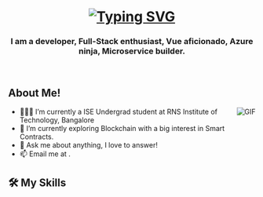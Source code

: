 <h1 align="center">
   <a href="https://git.io/typing-svg"><img src="https://readme-typing-svg.herokuapp.com?font=Press+Start+2P&pause=1000&width=435&lines=Hi%2C+I'm+Hitori+Hikari;Welcome+to+my+profile" alt="Typing SVG" /></a>
</h1>

<h3 align="center">I am a developer, Full-Stack enthusiast, Vue aficionado, Azure ninja, Microservice builder.</h3>
</br>

## About Me!
<div>
   <img align="right" alt="GIF" src="https://media.giphy.com/media/LmNwrBhejkK9EFP504/giphy.gif" />

   - 👨🏽‍💻 I’m currently a ISE Undergrad student at RNS Institute of Technology, Bangalore
   - 🌱 I’m currently exploring Blockchain with a big interest in Smart Contracts. 
   - 💬 Ask me about anything, I love to answer!
   - 📫 Email me at []().
</div>

## 🛠️ My Skills
